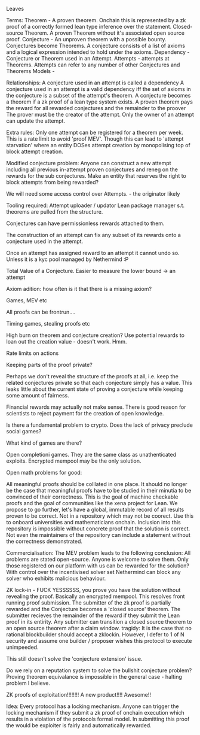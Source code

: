 Leaves

Terms:
Theorem - A proven theorem. Onchain this is represented by a zk proof of a correctly formed lean type inference over the statement.
Closed-source Theorem. A proven Theorem without it's associated open source proof.
Conjecture - An unproven theorem with a possible bounty. Conjectures become Theorems. A conjecture consists of a list of axioms and a logical expression intended to hold under the axioms.
Dependency - Conjecture or Theorem used in an Attempt.
Attempts - attempts at Theorems. Attempts can refer to any number of other Conjectures and Theorems
Models -

Relationships:
A conjecture used in an attempt is called a dependency
A conjecture used in an attempt is a valid dependency iff the set of axioms in the conjecture is a subset of the attempt's theorem.
A conjecture becomes a theorem if a zk proof of a lean type system exists.
A proven theorem pays the reward for all rewarded conjectures and the remainder
to the proover
The prover must be the creator of the attempt.
Only the owner of an attempt can update the attempt.

Extra rules:
Only one attempt can be registered for a theorem per week. This is a rate limit
to avoid 'proof MEV'. Though this can lead to 'attempt starvation' where an entity DOSes attempt creation by monopolising top of block attempt creation.

Modified conjecture problem: Anyone can construct a new attempt including all previous in-attempt proven conjectures and reneg on the rewards for the sub conjectures.
Make an entity that reserves the right to block attempts from being rewarded?

We will need some access control over Attempts. - the originator likely

Tooling required:
Attempt uploader / updator
Lean package manager s.t. theorems are pulled from the structure.

Conjectures can have permissionless rewards attached to them.


The construction of an attempt can fix any subset of its rewards onto a conjecture used in the attempt.

Once an attempt has assigned reward to an attempt it cannot undo so. Unless it is a kyc pool managed by Nethermind :P

Total Value of a Conjecture. Easier to measure the lower bound -> an attempt 

Axiom adition: how often is it that there is a missing axiom?


Games, MEV etc

All proofs can be frontrun....

Timing games, stealing proofs etc

High burn on theorem and conjecture creation? Use potential rewards to loan out the creation value - doesn't work. Hmm.

Rate limits on actions

Keeping parts of the proof private?

Perhaps we don't reveal the structure of the proofs at all, i.e. keep the related conjectures private so that
each conjecture simply has a value. This leaks little about the current state of proving a conjecture while keeping
some amount of fairness.


Financial rewards may actually not make sense. There is good reason for scientists to reject payment for the creation of open knowledge.

Is there a fundamental problem to crypto. Does the lack of privacy preclude social games?

What kind of games are there?


Open completioni games. They are the same class as unathenticated exploits.
Encrypted mempool may be the only solution.

Open math problems for good:

All meaningful proofs should be colllated in one place. It should no longer be the case that meaningful proofs have to
be studied in their minutia to be convinced of their correctness. This is the goal of machine checkable proofs and the goal of communities
like the xena project for Lean. We propose to go further, let's have a global, immutable record of all results proven to be correct.
Not in a repository which may not be coorect.
Use this to onboard universities and mathematicians onchain.
Inclusion into this repository is impossible without concrete proof that the solution is correct. Not even the maintainers of the repository can
include a statement without the correctness demonstrated.


Commercialisation:
The MEV problem leads to the following conclusion:
All problems are stated open-source. Anyone is welcome to solve them.
Only those registered on our platform with us can be rewarded for the solution?
With control over the incentivised solver set Nethermind can block any solver who exhibits malicious behaviour.

ZK lock-in - FUCK YESSSSSS, you prove you have the solution without revealing the proof.
Basically an encrypted mempool. This resolves front running proof submission.
The submitter of the zk proof is partially rewarded and the Conjecture becomes a 'closed source' theorem. 
The submitter recieves the remainder of the reward if they submit the Lean proof in its entirity.
Any submitter can transition a closed source theorem to an open source theorem after a claim window.
tragidy: It is the case that no rational blockbuilder should accept a zklockin. However, I defer to 1 of N security
and assume one builder / proposer wishes this protocol to execute unimpeeded.

This still doesn't solve the 'conjecture extension' issue.


Do we rely on a reputation system to solve the bullshit conjecture problem?
Proving theorem equivalance is impossible in the general case - halting problem I believe.





ZK proofs of exploitation!!!!!!!! A new product!!!! Awesome!!


Idea:
Every protocol has a locking mechanism. Anyone can trigger the locking mechanism
if they submit a zk proof of onchain execution which results in a violation of the protocols formal model.
In submitting this proof the would be exploiter is fairly and automatically rewarded.

